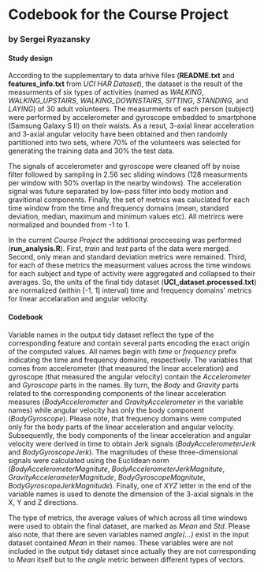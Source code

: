 Codebook for the Course Project
====================
### by Sergei Ryazansky


#### Study design
According to the supplementary to data arhive files (**README.txt** and **features_info.txt** from *UCI HAR Dataset*), the dataset is the result of the measurments of six types of activities (named as *WALKING*, *WALKING_UPSTAIRS*, *WALKING_DOWNSTAIRS*, *SITTING*, *STANDING*, and *LAYING*) of 30 adult volunteers. The measurments of each person (subject) were performed by accelerometer and gyroscope embedded to smartphone (Samsung Galaxy S II) on their waists. As a resut, 3-axial linear acceleration and 3-axial angular velocity have been obtained and then randomly partitioned into two sets, where 70% of the volunteers was selected for generating the training data and 30% the test data. 

The signals of accelerometer and gyroscope were cleaned off by noise filter followed by sampling in 2.56 sec sliding windows (128 measurments per window with 50% overlap in the nearby windows). The acceleration signal was future separated by low-pass filter into body motion and gravitional components. Finally, the set of metrics was caluclated for each time window from the time and frequency domains (mean, standard deviation, median, maximum and minimum values etc). All metrircs were normalized and bounded from -1 to 1.

In the current *Course Project* the additional proccessing was performed (**run_analysis.R**). First, *train* and *test* parts of the data were merged. Second, only mean and standard deviation metrics were remained.  Third, for each of these metrics the measurment values across the time windows for each subject and type of activity were aggregated and collapsed to their averages. So, the units of the final tidy dataset (**UCI_dataset.processed.txt**) are normalized (within [-1, 1] interval) time and frequency domains' metrics for linear accelaration and angular velocity.

#### Codebook
Variable names in the output tidy dataset reflect the type of the corresponding feature and contain several parts encoding the exact origin of the computed values. All names begin with *time* or *frequency* prefix indicating the time and frequency domains, respectively. The variables that comes from accelerometer (that measured the linear acceleration) and gyroscope (that measured the angular velocity) contain the *Accelerometer* and *Gyroscope* parts in the names. By turn, the *Body* and *Gravity* parts related to the corresponding components of the linear acceleration measures (*BodyAccelerometer* and *GravityAccelerometer* in the variable names) while angular velocity has only the body component (*BodyGyroscope*). Please note, that frequency domains were computed only for the body parts of the linear acceleration and angular velocity. Subsequently, the body components of the linear acceleration and angular velocity were derived in time to obtain Jerk signals (*BodyAccelerometerJerk* and *BodyGyroscopeJerk*). The magnitudes of these three-dimensional signals were calculated using the Euclidean norm (*BodyAccelerometerMagnitute*, *BodyAccelerometerJerkMagnitute*, *GravityAccelerometerMagnitude*, *BodyGyroscopeMagnitute*, *BodyGyroscopeJerkMagnitude*). Finally, one of *XYZ* letter in the end of the variable names is used to denote the dimension of the 3-axial signals in the X, Y and Z directions.

The type of metrics, the average values of which across all time windows were used to obtain the final dataset, are marked as *Mean* and *Std*. Please also note, that there are seven variables named *angle(...)* exist in the input dataset contained *Mean* in their names. These variables were are not included in the output tidy dataset since actually they are not corresponding to *Mean* itself but to the *angle* metric between different types of vectors.